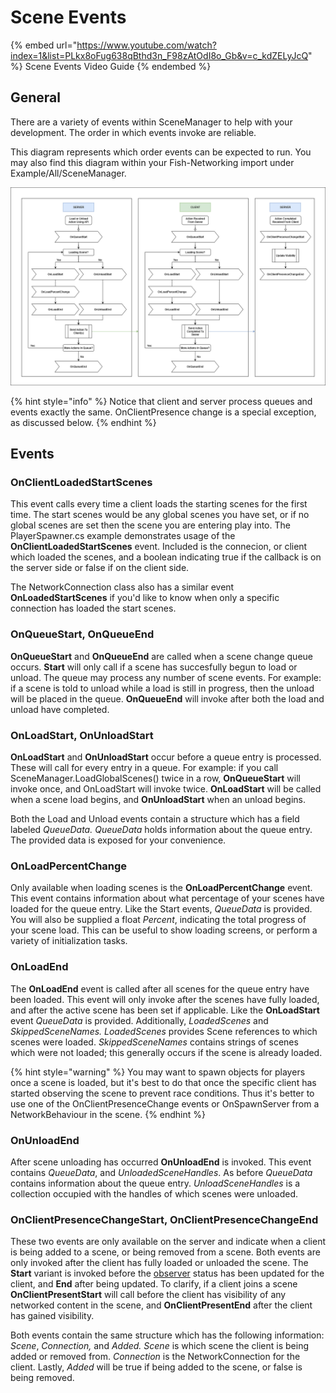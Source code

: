 # Scene Events

{% embed url="https://www.youtube.com/watch?index=1&list=PLkx8oFug638qBthd3n_F98zAtOdI8o_Gb&v=c_kdZELyJcQ" %}
Scene Events Video Guide
{% endembed %}

## General

There are a variety of events within SceneManager to help with your development. The order in which events invoke are reliable.

This diagram represents which order events can be expected to run. You may also find this diagram within your Fish-Networking import under Example/All/SceneManager.

![SceneManager Event Order](<../../../.gitbook/assets/scenemanager-event-diagram.png>)

{% hint style="info" %}
Notice that client and server process queues and events exactly the same. OnClientPresence change is a special exception, as discussed below.
{% endhint %}

## Events

### OnClientLoadedStartScenes

This event calls every time a client loads the starting scenes for the first time. The start scenes would be any global scenes you have set, or if no global scenes are set then the scene you are entering play into. The PlayerSpawner.cs example demonstrates usage of the **OnClientLoadedStartScenes** event. Included is the connecion, or client which loaded the scenes, and a boolean indicating true if the callback is on the server side or false if on the client side.

The NetworkConnection class also has a similar event **OnLoadedStartScenes** if you'd like to know when only a specific connection has loaded the start scenes.

### OnQueueStart, OnQueueEnd

**OnQueueStart** and **OnQueueEnd** are called when a scene change queue occurs. **Start** will only call if a scene has succesfully begun to load or unload. The queue may process any number of scene events. For example: if a scene is told to unload while a load is still in progress, then the unload will be placed in the queue. **OnQueueEnd** will invoke after both the load and unload have completed.

### OnLoadStart, OnUnloadStart

**OnLoadStart** and **OnUnloadStart** occur before a queue entry is processed. These will call for every entry in a queue. For example: if you call SceneManager.LoadGlobalScenes() twice in a row, **OnQueueStart** will invoke once, and OnLoadStart will invoke twice. **OnLoadStart** will be called when a scene load begins, and **OnUnloadStart** when an unload begins.

Both the Load and Unload events contain a structure which has a field labeled _QueueData._ _QueueData_ holds information about the queue entry. The provided data is exposed for your convenience.

### OnLoadPercentChange

Only available when loading scenes is the **OnLoadPercentChange** event. This event contains information about what percentage of your scenes have loaded for the queue entry. Like the Start events, _QueueData_ is provided. You will also be supplied a float _Percent_, indicating the total progress of your scene load. This can be useful to show loading screens, or perform a variety of initialization tasks.

### OnLoadEnd

The **OnLoadEnd** event is called after all scenes for the queue entry have been loaded. This event will only invoke after the scenes have fully loaded, and after the active scene has been set if applicable. Like the **OnLoadStart** event _QueueData_ is provided. Additionally, _LoadedScenes_ and _SkippedSceneNames. LoadedScenes_ provides Scene references to which scenes were loaded. _SkippedSceneNames_ contains strings of scenes which were not loaded; this generally occurs if the scene is already loaded.

{% hint style="warning" %}
You may want to spawn objects for players once a  scene is loaded, but it's best to do that once the specific client has started observing the scene to prevent race conditions. Thus it's better to use one of the OnClientPresenceChange events or OnSpawnServer from a NetworkBehaviour in the scene.
{% endhint %}

### OnUnloadEnd

After scene unloading has occurred **OnUnloadEnd** is invoked. This event contains _QueueData_, and _UnloadedSceneHandles_. As before _QueueData_ contains information about the queue entry. _UnloadSceneHandles_ is a collection occupied with the handles of which scenes were unloaded.

### OnClientPresenceChangeStart, OnClientPresenceChangeEnd

These two events are only available on the server and indicate when a client is being added to a scene, or being removed from a scene. Both events are only invoked after the client has fully loaded or unloaded the scene. The **Start** variant is invoked before the [observer](../../../fishnet-building-blocks/components/network-observer.md) status has been updated for the client, and **End** after being updated. To clarify, if a client joins a scene **OnClientPresentStart** will call before the client has visibility of any networked content in the scene, and **OnClientPresentEnd** after the client has gained visibility.

Both events contain the same structure which has the following information: _Scene_, _Connection,_ and _Added._ _Scene_ is which scene the client is being added or removed from. _Connection_ is the NetworkConnection for the client. Lastly, _Added_ will be true if being added to the scene, or false is being removed.
